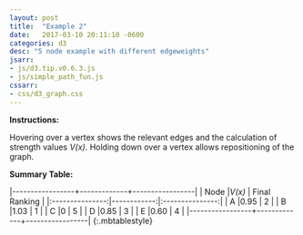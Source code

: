 ```yaml
---
layout: post
title:  "Example 2"
date:   2017-03-10 20:11:10 -0600
categories: d3
desc: "5 node example with different edgeweights"
jsarr:
- js/d3.tip.v0.6.3.js
- js/simple_path_fun.js
cssarr:
- css/d3_graph.css
---
```


<div id="d3example2"></div>

<script>

graph = {
  "nodes": [
      {"name": "A", "label": "(1/2) + (3/8) + (2/24)"}, 
      {"name": "B", "label": "(3/4) + (3/12) + (1/36)"}, 
      {"name": "C", "label": "0"}, 
      {"name": "D", "label": "(2/3) + (1/9) + (1/18) + (1/72)"},
      {"name": "E", "label": "(1/3) + (1/6) + (2/24) + (1/72)"}],
  "links": [
      {"source": 0, "target": 1, "value" :1}, 
      {"source": 1, "target": 2, "value" :1}, 
      {"source": 1, "target": 3, "value" :1}, 
      {"source": 1, "target": 4, "value" :1}, 
      {"source": 3, "target": 2, "value" :1},
      {"source": 3, "target": 4, "value" :1},
      {"source": 4, "target": 0, "value" :1}]
};

var sample_graph = {
    'A': ['B'],
    'B': ['C', 'D', 'E'],
    'C': [],
    'D': ['C', 'E'],
    'E': ['A']
};
var linkedByIndex = {};
graph.links.forEach(function(d) {
  linkedByIndex[d.source + "," + d.target] = true;
});

var margin = {top: 10, right: 50, bottom: 20, left: 50},
    width = 960 - margin.left - margin.right,
    height = 550 - margin.top - margin.bottom;

var force = d3.layout.force()
  .nodes(graph.nodes)
  .links(graph.links)
  .charge(-3000)
  .linkDistance(200)
  .size([width, height])
  .on("tick", tick)
  .start();
// Zoom definition
var zoom = d3.behavior.zoom()
  .scaleExtent([1, 10])
  .on("zoom", zoomed);

var svg = d3.select('div#d3example2').append("svg")
  .attr("width", width + margin.left + margin.right)
  .attr("height", height + margin.bottom + margin.top)
  .append("g");

var tip = d3.tip()
  .attr('class', 'd3-tip')
  .offset([-10, 0]);
svg.call(tip);

var rect = svg.append("rect")
  .attr("width", width)
  .attr("height", height)
  .style("fill", "none")
  .style("pointer-events", "all")
  .call(zoom);

var container = svg.append("g");

var defs = container.append("svg:defs");
// build the arrow.
var arrows = defs.selectAll("marker")
  .data(["end", "end-active"]) // Different link/path types can be defined here
  .enter().append("svg:marker") // This section adds in the arrows
  .attr("id", String)
  .attr("viewBox", "0 -5 10 10")
  .attr("refX", 18)
  .attr("refY", -0.8)
  .attr("markerWidth", 6)
  .attr("markerHeight", 6)
  .attr("orient", "auto")
  .append("svg:path")
  .attr("d", "M0,-5L10,0L0,5");
defs.select("#end").attr("class", "arrow");
defs.select("#end-active").attr("class", "arrow-active");
 
var link = container.append("g").selectAll("path")
    .data(force.links())
  .enter().append("path")
    .attr("class", "link")
    .attr("marker-end", "url(#end)");
var node = container.append("g").selectAll(".node")
  .attr("class", "nodes")
  .data(force.nodes())
  .enter().append("g")
  .attr("class", "node")
  .attr("cx", function(d) {
    return d.x;
  })
  .attr("cy", function(d) {
    return d.y;
  })
  .on("mouseover", mouseover)
  .on("mouseout", mouseout)
  .call(force.drag);
node.append("circle")
  .attr("r", 16);
node.append("text")
  .attr("class", "text")
  .attr("x", -3)
  .attr("dy", ".31em")
  .text(function(d) {return d.name;});

</script>

**Instructions:**

 Hovering over a vertex shows the relevant edges and the calculation of strength values *V(x)*. 
 Holding down over a vertex allows repositioning of the graph.

**Summary Table:**
 
|-----------------+-------------+-----------------|
|      Node       |*V(x)*       |  Final Ranking  |
|:---------------:|------------:|:---------------:|
| A               |0.95         | 2               |
| B               |1.03         | 1               |
| C               |0            | 5               |
| D               |0.85         | 3               |
| E               |0.60         | 4               |
|-----------------+-------------+-----------------|
{:.mbtablestyle}
